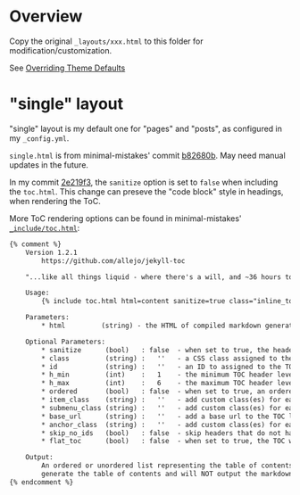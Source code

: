 # Overview

Copy the original `_layouts/xxx.html` to this folder for modification/customization.

See [Overriding Theme Defaults](https://mmistakes.github.io/minimal-mistakes/docs/overriding-theme-defaults/)

# "single" layout

"single" layout is my default one for "pages" and "posts", as configured in my `_config.yml`.

`single.html` is from minimal-mistakes' commit [b82680b](https://github.com/mmistakes/minimal-mistakes/blob/85e1ba131e93a1eedaa92ed20abf4bec3ef0847b/_layouts/single.html). May need manual updates in the future.

In my commit [2e219f3](https://github.com/erikyao/erikyao.github.io/commit/2e219f35cf9907fb9b9258368c299f80a3180d3f), the `sanitize` option is set to `false` when including the `toc.html`. This change can preseve the "code block" style in headings, when rendering the ToC.

More ToC rendering options can be found in minimal-mistakes' [`_include/toc.html`](https://github.com/mmistakes/minimal-mistakes/blob/85e1ba131e93a1eedaa92ed20abf4bec3ef0847b/_includes/toc.html#L26):

```html
{% comment %}
    Version 1.2.1
        https://github.com/allejo/jekyll-toc

    "...like all things liquid - where there's a will, and ~36 hours to spare, there's usually a/some way" ~jaybe

    Usage:
        {% include toc.html html=content sanitize=true class="inline_toc" id="my_toc" h_min=2 h_max=3 %}

    Parameters:
        * html         (string) - the HTML of compiled markdown generated by kramdown in Jekyll

    Optional Parameters:
        * sanitize      (bool)   : false  - when set to true, the headers will be stripped of any HTML in the TOC
        * class         (string) :   ''   - a CSS class assigned to the TOC
        * id            (string) :   ''   - an ID to assigned to the TOC
        * h_min         (int)    :   1    - the minimum TOC header level to use; any header lower than this value will be ignored
        * h_max         (int)    :   6    - the maximum TOC header level to use; any header greater than this value will be ignored
        * ordered       (bool)   : false  - when set to true, an ordered list will be outputted instead of an unordered list
        * item_class    (string) :   ''   - add custom class(es) for each list item; has support for '%level%' placeholder, which is the current heading level
        * submenu_class (string) :   ''   - add custom class(es) for each child group of headings; has support for '%level%' placeholder which is the current "submenu" heading level
        * base_url      (string) :   ''   - add a base url to the TOC links for when your TOC is on another page than the actual content
        * anchor_class  (string) :   ''   - add custom class(es) for each anchor element
        * skip_no_ids   (bool)   : false  - skip headers that do not have an `id` attribute
        * flat_toc      (bool)   : false  - when set to true, the TOC will be a single level list

    Output:
        An ordered or unordered list representing the table of contents of a markdown block. This snippet will only
        generate the table of contents and will NOT output the markdown given to it
{% endcomment %}
```